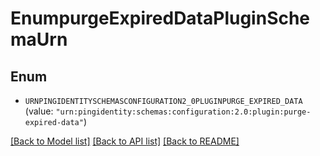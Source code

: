 # EnumpurgeExpiredDataPluginSchemaUrn

## Enum


* `URNPINGIDENTITYSCHEMASCONFIGURATION2_0PLUGINPURGE_EXPIRED_DATA` (value: `"urn:pingidentity:schemas:configuration:2.0:plugin:purge-expired-data"`)


[[Back to Model list]](../README.md#documentation-for-models) [[Back to API list]](../README.md#documentation-for-api-endpoints) [[Back to README]](../README.md)


